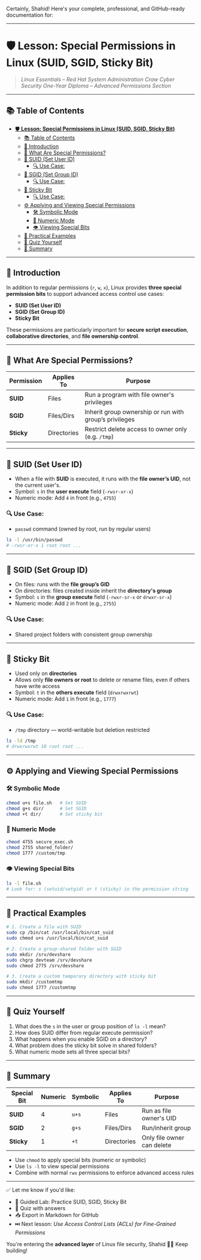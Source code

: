 Certainly, Shahid! Here's your complete, professional, and GitHub-ready documentation for:

---

# 🛡️ **Lesson: Special Permissions in Linux (SUID, SGID, Sticky Bit)**

> *Linux Essentials – Red Hat System Administration*
> *Craw Cyber Security One-Year Diploma – Advanced Permissions Section*

---

## 📚 Table of Contents

- [🛡️ **Lesson: Special Permissions in Linux (SUID, SGID, Sticky Bit)**](#️-lesson-special-permissions-in-linux-suid-sgid-sticky-bit)
  - [📚 Table of Contents](#-table-of-contents)
  - [🎯 Introduction](#-introduction)
  - [🔐 What Are Special Permissions?](#-what-are-special-permissions)
  - [🔑 SUID (Set User ID)](#-suid-set-user-id)
    - [🔍 Use Case:](#-use-case)
  - [👥 SGID (Set Group ID)](#-sgid-set-group-id)
    - [🔍 Use Case:](#-use-case-1)
  - [📌 Sticky Bit](#-sticky-bit)
    - [🔍 Use Case:](#-use-case-2)
  - [⚙️ Applying and Viewing Special Permissions](#️-applying-and-viewing-special-permissions)
    - [🛠️ Symbolic Mode](#️-symbolic-mode)
    - [🔢 Numeric Mode](#-numeric-mode)
    - [👁️ Viewing Special Bits](#️-viewing-special-bits)
  - [🧪 Practical Examples](#-practical-examples)
  - [🧠 Quiz Yourself](#-quiz-yourself)
  - [📎 Summary](#-summary)

---

## 🎯 Introduction

In addition to regular permissions (`r`, `w`, `x`), Linux provides **three special permission bits** to support advanced access control use cases:

* **SUID (Set User ID)**
* **SGID (Set Group ID)**
* **Sticky Bit**

These permissions are particularly important for **secure script execution**, **collaborative directories**, and **file ownership control**.

---

## 🔐 What Are Special Permissions?

| Permission | Applies To  | Purpose                                                |
| ---------- | ----------- | ------------------------------------------------------ |
| **SUID**   | Files       | Run a program with file owner's privileges             |
| **SGID**   | Files/Dirs  | Inherit group ownership or run with group’s privileges |
| **Sticky** | Directories | Restrict delete access to owner only (e.g. `/tmp`)     |

---

## 🔑 SUID (Set User ID)

* When a file with **SUID** is executed, it runs with the **file owner’s UID**, not the current user's.
* Symbol: `s` in the **user execute** field (`-rwsr-xr-x`)
* Numeric mode: Add `4` in front (e.g., `4755`)

### 🔍 Use Case:

* `passwd` command (owned by root, run by regular users)

```bash
ls -l /usr/bin/passwd
# -rwsr-xr-x 1 root root ...
```

---

## 👥 SGID (Set Group ID)

* On files: runs with the **file group’s GID**
* On directories: files created inside inherit the **directory's group**
* Symbol: `s` in the **group execute** field (`-rwxr-sr-x` or `drwxr-sr-x`)
* Numeric mode: Add `2` in front (e.g., `2755`)

### 🔍 Use Case:

* Shared project folders with consistent group ownership

---

## 📌 Sticky Bit

* Used only on **directories**
* Allows only **file owners or root** to delete or rename files, even if others have write access
* Symbol: `t` in the **others execute** field (`drwxrwxrwt`)
* Numeric mode: Add `1` in front (e.g., `1777`)

### 🔍 Use Case:

* `/tmp` directory — world-writable but deletion restricted

```bash
ls -ld /tmp
# drwxrwxrwt 10 root root ...
```

---

## ⚙️ Applying and Viewing Special Permissions

### 🛠️ Symbolic Mode

```bash
chmod u+s file.sh   # Set SUID
chmod g+s dir/      # Set SGID
chmod +t dir/       # Set sticky bit
```

### 🔢 Numeric Mode

```bash
chmod 4755 secure_exec.sh
chmod 2755 shared_folder/
chmod 1777 /custom/tmp
```

### 👁️ Viewing Special Bits

```bash
ls -l file.sh
# Look for: s (setuid/setgid) or t (sticky) in the permission string
```

---

## 🧪 Practical Examples

```bash
# 1. Create a file with SUID
sudo cp /bin/cat /usr/local/bin/cat_suid
sudo chmod u+s /usr/local/bin/cat_suid

# 2. Create a group-shared folder with SGID
sudo mkdir /srv/devshare
sudo chgrp devteam /srv/devshare
sudo chmod 2775 /srv/devshare

# 3. Create a custom temporary directory with sticky bit
sudo mkdir /customtmp
sudo chmod 1777 /customtmp
```

---

## 🧠 Quiz Yourself

1. What does the `s` in the user or group position of `ls -l` mean?
2. How does SUID differ from regular execute permission?
3. What happens when you enable SGID on a directory?
4. What problem does the sticky bit solve in shared folders?
5. What numeric mode sets all three special bits?

---

## 📎 Summary

| Special Bit | Numeric | Symbolic | Applies To  | Purpose                    |
| ----------- | ------- | -------- | ----------- | -------------------------- |
| **SUID**    | 4       | `u+s`    | Files       | Run as file owner's UID    |
| **SGID**    | 2       | `g+s`    | Files/Dirs  | Run/inherit group          |
| **Sticky**  | 1       | `+t`     | Directories | Only file owner can delete |

* Use `chmod` to apply special bits (numeric or symbolic)
* Use `ls -l` to view special permissions
* Combine with normal `rwx` permissions to enforce advanced access rules

---

✅ Let me know if you'd like:

* 🧪 Guided Lab: Practice SUID, SGID, Sticky Bit
* 🧠 Quiz with answers
* 📥 Export in Markdown for GitHub
* ⏭️ Next lesson: *Use Access Control Lists (ACLs) for Fine-Grained Permissions*

You're entering the **advanced layer** of Linux file security, Shahid 🔐🧠 Keep building!

